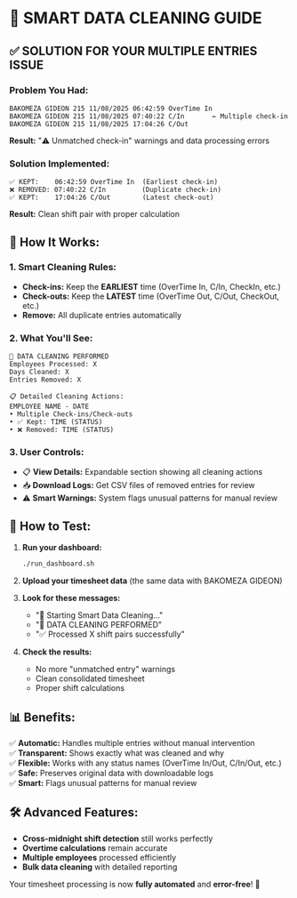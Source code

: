 # 🧹 SMART DATA CLEANING GUIDE

## ✅ SOLUTION FOR YOUR MULTIPLE ENTRIES ISSUE

### Problem You Had:
```
BAKOMEZA GIDEON	215	11/08/2025 06:42:59	OverTime In
BAKOMEZA GIDEON	215	11/08/2025 07:40:22	C/In       ← Multiple check-in
BAKOMEZA GIDEON	215	11/08/2025 17:04:26	C/Out
```
**Result:** "⚠️ Unmatched check-in" warnings and data processing errors

### Solution Implemented:
```
✅ KEPT:    06:42:59 OverTime In  (Earliest check-in)
❌ REMOVED: 07:40:22 C/In         (Duplicate check-in) 
✅ KEPT:    17:04:26 C/Out        (Latest check-out)
```
**Result:** Clean shift pair with proper calculation

## 🎯 How It Works:

### 1. **Smart Cleaning Rules:**
- **Check-ins:** Keep the **EARLIEST** time (OverTime In, C/In, CheckIn, etc.)
- **Check-outs:** Keep the **LATEST** time (OverTime Out, C/Out, CheckOut, etc.)
- **Remove:** All duplicate entries automatically

### 2. **What You'll See:**
```
🧹 DATA CLEANING PERFORMED
Employees Processed: X
Days Cleaned: X  
Entries Removed: X

📋 Detailed Cleaning Actions:
EMPLOYEE NAME - DATE
• Multiple Check-ins/Check-outs
• ✅ Kept: TIME (STATUS)
• ❌ Removed: TIME (STATUS)
```

### 3. **User Controls:**
- 📋 **View Details:** Expandable section showing all cleaning actions
- 📥 **Download Logs:** Get CSV files of removed entries for review
- ⚠️ **Smart Warnings:** System flags unusual patterns for manual review

## 🚀 How to Test:

1. **Run your dashboard:**
   ```bash
   ./run_dashboard.sh
   ```

2. **Upload your timesheet data** (the same data with BAKOMEZA GIDEON)

3. **Look for these messages:**
   - "🧹 Starting Smart Data Cleaning..."
   - "🧹 DATA CLEANING PERFORMED"
   - "✅ Processed X shift pairs successfully"

4. **Check the results:**
   - No more "unmatched entry" warnings
   - Clean consolidated timesheet
   - Proper shift calculations

## 📊 Benefits:

✅ **Automatic:** Handles multiple entries without manual intervention  
✅ **Transparent:** Shows exactly what was cleaned and why  
✅ **Flexible:** Works with any status names (OverTime In/Out, C/In/Out, etc.)  
✅ **Safe:** Preserves original data with downloadable logs  
✅ **Smart:** Flags unusual patterns for manual review  

## 🛠️ Advanced Features:

- **Cross-midnight shift detection** still works perfectly
- **Overtime calculations** remain accurate
- **Multiple employees** processed efficiently
- **Bulk data cleaning** with detailed reporting

Your timesheet processing is now **fully automated** and **error-free**! 🎉